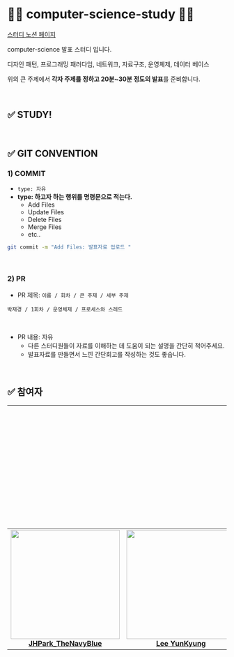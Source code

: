 # 👩‍💻 computer-science-study 👨‍💻

[스터디 노션 페이지](https://evanescent-tuba-146.notion.site/CS-STUDY-90db0300708249e1a3e5b57082e307e5)

computer-science 발표 스터디 입니다.

디자인 패턴, 프로그래밍 패러다임, 네트워크, 자료구조, 운영체제, 데이터 베이스 

위의 큰 주제에서 **각자 주제를 정하고 20분~30분 정도의 발표**를 준비합니다.

<br>

## ✅ STUDY!



<br>

## ✅ GIT CONVENTION

### 1) COMMIT

- `type: 자유 `
- **type: 하고자 하는 행위를  명령문으로 적는다.** 
  - Add  Files
  - Update Files
  - Delete Files
  - Merge Files
  - etc..

```bash
git commit -m "Add Files: 발표자료 업로드 "
```

<br>

### 2) PR 

- PR 제목: `이름 / 회차 / 큰 주제 / 세부 주제`

```
박재경 / 1회차 / 운영체제 / 프로세스와 스레드
```

<br>

- PR 내용: 자유 
  - 다른 스터디원들이 자료를 이해하는 데 도움이 되는 설명을 간단히 적어주세요.
  - 발표자료를 만들면서 느낀 간단회고를 작성하는 것도 좋습니다.

<br>

## ✅ 참여자

|                                                              |                                                              | <a href="https://github.com/siwon-park"><img src="https://avatars.githubusercontent.com/u/93081720?v=4" width="250"><br />박시원</a> | <a href="https://github.com/JaeKP"><img src="https://avatars.githubusercontent.com/u/72687619?v=4" width="250"><br /> coco </a> |
| :----------------------------------------------------------: | :----------------------------------------------------------: | :----------------------------------------------------------: | :----------------------------------------------------------: |
| <a href="https://github.com/JHPark1584"><img src="https://avatars.githubusercontent.com/u/97648026?v=4" width="250"><br />**JHPark_TheNavyBlue**</a> | <a href="https://github.com/imukyee"><img src="https://avatars.githubusercontent.com/u/97648019?v=4" width="250"><br />**Lee YunKyung** </a> |                                                              | <a href="https://github.com/shrewslampe"> <img src="https://avatars.githubusercontent.com/u/97648143?v=4" width="250"><br />**yun** </a> |

